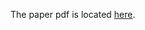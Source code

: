 The paper pdf is located [here](http://web.stanford.edu/~cgpotts/manuscripts/liang-potts-semantics.pdf). 
